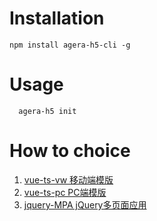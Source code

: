 # Installation
```
npm install agera-h5-cli -g
```

# Usage
```
  agera-h5 init
```
# How to choice

  1. [vue-ts-vw 移动端模版](https://github.com/johnbian/vue-ts-vant-viewport)
  2. [vue-ts-pc PC端模版](https://github.com/johnbian/vue-ts-pc-element)
  3. [jquery-MPA jQuery多页面应用](https://github.com/johnbian/jquery-MPA)








